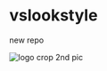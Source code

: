 # vslookstyle
new repo


![logo crop](https://github.com/vlookss/vslookstyle/assets/140504404/6d6f4f17-c99e-4532-a8a8-b784913cf8fa)
2nd pic


